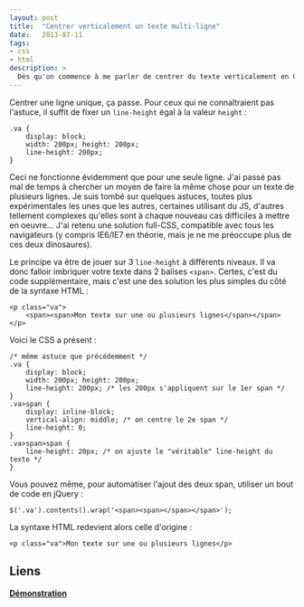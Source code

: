 ```yaml
---
layout: post
title:  "Centrer verticalement un texte multi-ligne"
date:   2013-07-11
tags:
- css
- html
description: >
  Dès qu'on commence à me parler de centrer du texte verticalement en CSS, j'ai toujours une petite goutte de sueur qui se pointe...
---
```


Centrer une ligne unique, ça passe. Pour ceux qui ne connaîtraient pas l'astuce, il suffit de fixer un `line-height` égal à la valeur `height` :

	.va {
		display: block;
		width: 200px; height: 200px;
		line-height: 200px;
	}

Ceci ne fonctionne évidemment que pour une seule ligne. J'ai passé pas mal de temps à chercher un moyen de faire la même chose pour un texte de plusieurs lignes.
Je suis tombé sur quelques astuces, toutes plus expérimentales les unes que les autres, certaines utilisant du JS, d'autres tellement complexes qu'elles sont à chaque nouveau cas difficiles à mettre en oeuvre...
J'ai retenu une solution full-CSS, compatible avec tous les navigateurs (y compris IE6/IE7 en théorie, mais je ne me préoccupe plus de ces deux dinosaures).

Le principe va être de jouer sur 3 `line-height` à différents niveaux. Il va donc falloir imbriquer votre texte dans 2 balises `<span>`. Certes, c'est du code supplémentaire, mais c'est une des solution les plus simples du côté de la syntaxe HTML :

	<p class="va">
		<span><span>Mon texte sur une ou plusieurs lignes</span></span>
	</p>

Voici le CSS a présent :

	/* même astuce que précédemment */
	.va {
		display: block;
		width: 200px; height: 200px;
		line-height: 200px; /* les 200px s'appliquent sur le 1er span */
	}
	.va>span {
		display: inline-block;
		vertical-align: middle; /* on centre le 2e span */
		line-height: 0;
	}
	.va>span>span {
		line-height: 20px; /* on ajuste le "véritable" line-height du texte */
	}

Vous pouvez même, pour automatiser l'ajout des deux span, utiliser un bout de code en jQuery :

	$('.va').contents().wrap('<span><span></span></span>');

La syntaxe HTML redevient alors celle d'origine :

	<p class="va">Mon texte sur une ou plusieurs lignes</p>

## Liens
[**Démonstration**](https://blog.smarchal.com/demos/centrer-verticalement-texte-multi-ligne/)